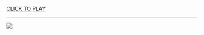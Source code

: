 
<a href="https://premium76.site?title=unblocked_soccer_games_world_cup&ref=13M">CLICK TO PLAY</a></h3>
<hr>

<a href="https://premium76.site?title=unblocked_soccer_games_world_cup&ref=13M"><img src="https://clearcache.store/games.png"></a>



